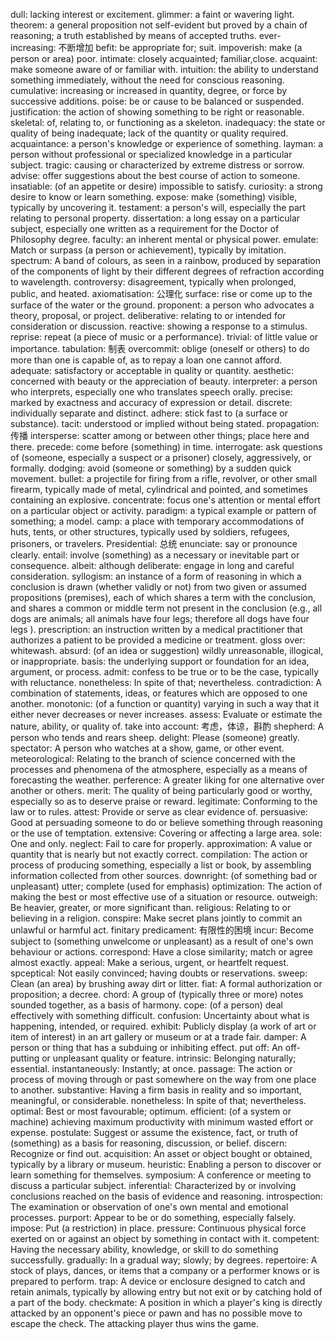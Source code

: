 dull: lacking interest or excitement.
glimmer: a faint or wavering light.
theorem: a general proposition not self-evident but proved by a chain of reasoning; a truth established by means of accepted truths.
ever-increasing: 不断增加
befit: be appropriate for; suit.
impoverish: make (a person or area) poor.
intimate: closely acquainted; familiar,close.
acquaint: make someone aware of or familiar with.
intuition: the ability to understand something immediately, without the need for conscious reasoning.
cumulative: increasing or increased in quantity, degree, or force by successive additions.
poise: be or cause to be balanced or suspended.
justification: the action of showing something to be right or reasonable.
skeletal: of, relating to, or functioning as a skeleton.
inadequacy: the state or quality of being inadequate; lack of the quantity or quality required.
acquaintance: a person's knowledge or experience of something.
layman: a person without professional or specialized knowledge in a particular subject.
tragic: causing or characterized by extreme distress or sorrow.
advise: offer suggestions about the best course of action to someone.
insatiable: (of an appetite or desire) impossible to satisfy.
curiosity: a strong desire to know or learn something.
expose: make (something) visible, typically by uncovering it.
testament: a person's will, especially the part relating to personal property.
dissertation: a long essay on a particular subject, especially one written as a requirement for the Doctor of Philosophy degree.
faculty: an inherent mental or physical power.
emulate: Match or surpass (a person or achievement), typically by imitation.
spectrum: A band of colours, as seen in a rainbow, produced by separation of the components of light by their different degrees of refraction according to wavelength.
controversy: disagreement, typically when prolonged, public, and heated.
axiomatisation: 公理化
surface: rise or come up to the surface of the water or the ground.
proponent: a person who advocates a theory, proposal, or project.
deliberative: relating to or intended for consideration or discussion.
reactive: showing a response to a stimulus.
reprise: repeat (a piece of music or a performance).
trivial: of little value or importance.
tabulation: 制表
overcommit: oblige (oneself or others) to do more than one is capable of, as to repay a loan one cannot afford.
adequate: satisfactory or acceptable in quality or quantity.
aesthetic: concerned with beauty or the appreciation of beauty.
interpreter: a person who interprets, especially one who translates speech orally.
precise: marked by exactness and accuracy of expression or detail.
discrete: individually separate and distinct.
adhere: stick fast to (a surface or substance).
tacit: understood or implied without being stated.
propagation: 传播
intersperse: scatter among or between other things; place here and there.
precede: come before (something) in time.
interrogate: ask questions of (someone, especially a suspect or a prisoner) closely, aggressively, or formally.
dodging: avoid (someone or something) by a sudden quick movement.
bullet: a projectile for firing from a rifle, revolver, or other small firearm, typically made of metal, cylindrical and pointed, and sometimes containing an explosive.
concentrate: focus one's attention or mental effort on a particular object or activity.
paradigm: a typical example or pattern of something; a model.
camp: a place with temporary accommodations of huts, tents, or other structures, typically used by soldiers, refugees, prisoners, or travelers.
Presidential: 总统
enunciate: say or pronounce clearly.
entail: involve (something) as a necessary or inevitable part or consequence.
albeit: although
deliberate: engage in long and careful consideration.
syllogism: an instance of a form of reasoning in which a conclusion is drawn (whether validly or not) from two given or assumed propositions (premises), each of which shares a term with the conclusion, and shares a common or middle term not present in the conclusion (e.g., all dogs are animals; all animals have four legs; therefore all dogs have four legs ).
prescription: an instruction written by a medical practitioner that authorizes a patient to be provided a medicine or treatment.
gloss over: whitewash.
absurd: (of an idea or suggestion) wildly unreasonable, illogical, or inappropriate.
basis: the underlying support or foundation for an idea, argument, or process.
admit: confess to be true or to be the case, typically with reluctance.
nonetheless: In spite of that; nevertheless.
contradiction: A combination of statements, ideas, or features which are opposed to one another.
monotonic: (of a function or quantity) varying in such a way that it either never decreases or never increases.
assess: Evaluate or estimate the nature, ability, or quality of.
take into account: 考虑，体谅，斟酌
shepherd: A person who tends and rears sheep.
delight: Please (someone) greatly.
spectator: A person who watches at a show, game, or other event.
meteorological: Relating to the branch of science concerned with the processes and phenomena of the atmosphere, especially as a means of forecasting the weather.
perference: A greater liking for one alternative over another or others.
merit: The quality of being particularly good or worthy, especially so as to deserve praise or reward.
legitimate: Conforming to the law or to rules.
attest: Provide or serve as clear evidence of.
persuasive: Good at persuading someone to do or believe something through reasoning or the use of temptation.
extensive: Covering or affecting a large area.
sole: One and only.
neglect: Fail to care for properly.
approximation: A value or quantity that is nearly but not exactly correct.
compilation: The action or process of producing something, especially a list or book, by assembling information collected from other sources.
downright: (of something bad or unpleasant) utter; complete (used for emphasis)
optimization: The action of making the best or most effective use of a situation or resource.
outweigh: Be heavier, greater, or more significant than.
religious: Relating to or believing in a religion.
conspire: Make secret plans jointly to commit an unlawful or harmful act.
finitary predicament: 有限性的困境
incur: Become subject to (something unwelcome or unpleasant) as a result of one's own behaviour or actions.
correspond: Have a close similarity; match or agree almost exactly.
appeal: Make a serious, urgent, or heartfelt request.
spceptical: Not easily convinced; having doubts or reservations.
sweep: Clean (an area) by brushing away dirt or litter.
fiat: A formal authorization or proposition; a decree.
chord: A group of (typically three or more) notes sounded together, as a basis of harmony.
cope: (of a person) deal effectively with something difficult.
confusion: Uncertainty about what is happening, intended, or required.
exhibit: Publicly display (a work of art or item of interest) in an art gallery or museum or at a trade fair.
damper: A person or thing that has a subduing or inhibiting effect.
put off: An off-putting or unpleasant quality or feature.
intrinsic: Belonging naturally; essential.
instantaneously: Instantly; at once.
passage: The action or process of moving through or past somewhere on the way from one place to another.
substantive: Having a firm basis in reality and so important, meaningful, or considerable.
nonetheless: In spite of that; nevertheless.
optimal: Best or most favourable; optimum.
efficient: (of a system or machine) achieving maximum productivity with minimum wasted effort or expense.
postulate: Suggest or assume the existence, fact, or truth of (something) as a basis for reasoning, discussion, or belief.
discern: Recognize or find out.
acquisition: An asset or object bought or obtained, typically by a library or museum.
heuristic: Enabling a person to discover or learn something for themselves.
symposium: A conference or meeting to discuss a particular subject.
inferential: Characterized by or involving conclusions reached on the basis of evidence and reasoning.
introspection: The examination or observation of one's own mental and emotional processes.
purport: Appear to be or do something, especially falsely.
impose: Put (a restriction) in place.
pressure: Continuous physical force exerted on or against an object by something in contact with it.
competent: Having the necessary ability, knowledge, or skill to do something successfully.
gradually: In a gradual way; slowly; by degrees.
repertoire: A stock of plays, dances, or items that a company or a performer knows or is prepared to perform.
trap: A device or enclosure designed to catch and retain animals, typically by allowing entry but not exit or by catching hold of a part of the body.
checkmate: A position in which a player's king is directly attacked by an opponent's piece or pawn and has no possible move to escape the check. The attacking player thus wins the game.

